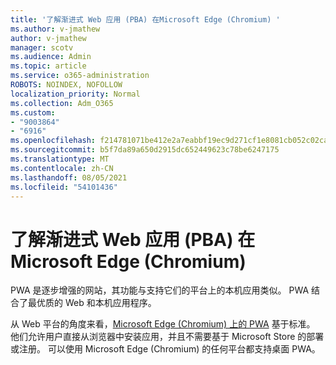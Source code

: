 ```yaml
---
title: '了解渐进式 Web 应用 (PBA) 在Microsoft Edge (Chromium) '
ms.author: v-jmathew
author: v-jmathew
manager: scotv
ms.audience: Admin
ms.topic: article
ms.service: o365-administration
ROBOTS: NOINDEX, NOFOLLOW
localization_priority: Normal
ms.collection: Adm_O365
ms.custom:
- "9003864"
- "6916"
ms.openlocfilehash: f214781071be412e2a7eabbf19ec9d271cf1e8081cb052c02cad614da0372eaf
ms.sourcegitcommit: b5f7da89a650d2915dc652449623c78be6247175
ms.translationtype: MT
ms.contentlocale: zh-CN
ms.lasthandoff: 08/05/2021
ms.locfileid: "54101436"
---
```

# <a name="learn-about-progressive-web-apps-pwas-on-microsoft-edge-chromium"></a>了解渐进式 Web 应用 (PBA) 在Microsoft Edge (Chromium) 

PWA 是逐步增强的网站，其功能与支持它们的平台上的本机应用类似。 PWA 结合了最优质的 Web 和本机应用程序。

从 Web 平台的角度来看，[Microsoft Edge (Chromium) 上的 PWA](https://go.microsoft.com/fwlink/?linkid=2135193) 基于标准。 他们允许用户直接从浏览器中安装应用，并且不需要基于 Microsoft Store 的部署或注册。 可以使用 Microsoft Edge (Chromium) 的任何平台都支持桌面 PWA。
